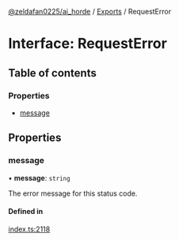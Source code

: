 [@zeldafan0225/ai_horde](../README.md) / [Exports](../modules.md) / RequestError

# Interface: RequestError

## Table of contents

### Properties

- [message](RequestError.md#message)

## Properties

### message

• **message**: `string`

The error message for this status code.

#### Defined in

[index.ts:2118](https://github.com/ZeldaFan0225/ai_horde/blob/f6fd59f/index.ts#L2118)
